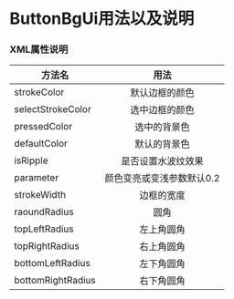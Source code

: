# ButtonBgUi用法以及说明

### XML属性说明

|方法名             |用法|
|-------------     |:-------------:|
| strokeColor      | 默认边框的颜色          |
| selectStrokeColor| 选中边框的颜色          |
| pressedColor     | 选中的背景色            |
| defaultColor     | 默认的背景色            |
| isRipple         | 是否设置水波纹效果       |
| parameter        | 颜色变亮或变浅参数默认0.2|
| strokeWidth      | 边框的宽度             |
| raoundRadius     | 圆角                   |
| topLeftRadius    | 左上角圆角             |
| topRightRadius   | 右上角圆角             |
| bottomLeftRadius | 左下角圆角             |
| bottomRightRadius| 右下角圆角             |
